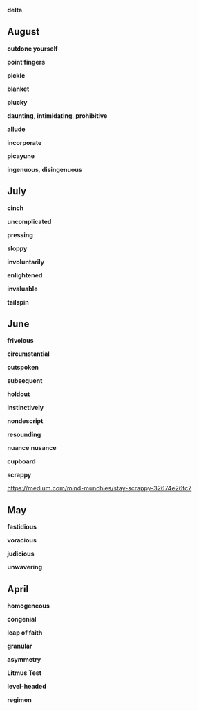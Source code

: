 
**delta** 

## August 

**outdone yourself** 

**point fingers** 

**pickle**

**blanket**

**plucky** 

**daunting**, **intimidating**, **prohibitive** 

**allude**

**incorporate**

**picayune**

**ingenuous**, **disingenuous**

## July 

**cinch**

**uncomplicated** 

**pressing** 

**sloppy**

**involuntarily**

**enlightened**

**invaluable**

**tailspin**

## June 

**frivolous**

**circumstantial**

**outspoken**

**subsequent**

**holdout**

**instinctively**

**nondescript**

**resounding**

**nuance**
**nusance**

**cupboard** 

**scrappy**

https://medium.com/mind-munchies/stay-scrappy-32674e26fc7

## May 

**fastidious**

**voracious**

**judicious**

**unwavering**

## April 

**homogeneous**

**congenial**

**leap of faith**

**granular**

**asymmetry**

**Litmus Test**

**level-headed**

**regimen**


